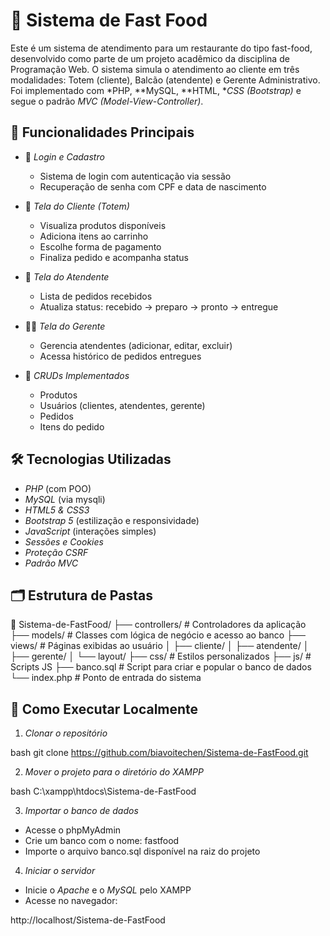 # 🍔 Sistema de Fast Food

Este é um sistema de atendimento para um restaurante do tipo fast-food, desenvolvido como parte de um projeto acadêmico da disciplina de Programação Web. O sistema simula o atendimento ao cliente em três modalidades: Totem (cliente), Balcão (atendente) e Gerente Administrativo. Foi implementado com *PHP, **MySQL, **HTML, **CSS (Bootstrap)* e segue o padrão *MVC (Model-View-Controller)*.

## 📌 Funcionalidades Principais

- 👤 *Login e Cadastro*
  - Sistema de login com autenticação via sessão
  - Recuperação de senha com CPF e data de nascimento

- 🍟 *Tela do Cliente (Totem)*
  - Visualiza produtos disponíveis
  - Adiciona itens ao carrinho
  - Escolhe forma de pagamento
  - Finaliza pedido e acompanha status

- 🤝 *Tela do Atendente*
  - Lista de pedidos recebidos
  - Atualiza status: recebido → preparo → pronto → entregue

- 🧑‍💼 *Tela do Gerente*
  - Gerencia atendentes (adicionar, editar, excluir)
  - Acessa histórico de pedidos entregues

- 🧾 *CRUDs Implementados*
  - Produtos
  - Usuários (clientes, atendentes, gerente)
  - Pedidos
  - Itens do pedido

## 🛠️ Tecnologias Utilizadas

- *PHP* (com POO)
- *MySQL* (via mysqli)
- *HTML5 & CSS3*
- *Bootstrap 5* (estilização e responsividade)
- *JavaScript* (interações simples)
- *Sessões e Cookies*
- *Proteção CSRF*
- *Padrão MVC*

## 🗂️ Estrutura de Pastas


📁 Sistema-de-FastFood/
├── controllers/         # Controladores da aplicação
├── models/              # Classes com lógica de negócio e acesso ao banco
├── views/               # Páginas exibidas ao usuário
│   ├── cliente/
│   ├── atendente/
│   ├── gerente/
│   └── layout/
├── css/                 # Estilos personalizados
├── js/                  # Scripts JS
├── banco.sql            # Script para criar e popular o banco de dados
└── index.php            # Ponto de entrada do sistema


## 🚀 Como Executar Localmente

1. *Clonar o repositório*

bash
git clone https://github.com/biavoitechen/Sistema-de-FastFood.git


2. *Mover o projeto para o diretório do XAMPP*

bash
C:\xampp\htdocs\Sistema-de-FastFood


3. *Importar o banco de dados*

- Acesse o phpMyAdmin
- Crie um banco com o nome: fastfood
- Importe o arquivo banco.sql disponível na raiz do projeto

4. *Iniciar o servidor*

- Inicie o *Apache* e o *MySQL* pelo XAMPP
- Acesse no navegador:


http://localhost/Sistema-de-FastFood
